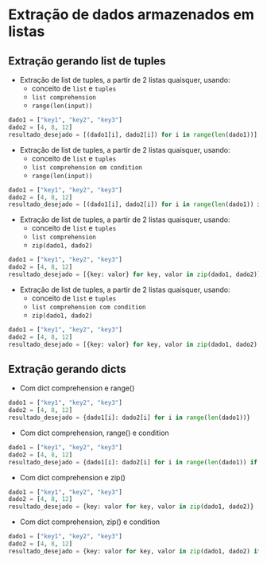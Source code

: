 # Extração de dados armazenados em listas

## Extração gerando list de tuples

- Extração de list de tuples, a partir de 2 listas quaisquer, usando:
    - conceito de `list` e `tuples`
    - `list comprehension`
    - `range(len(input))`
```python
dado1 = ["key1", "key2", "key3"]
dado2 = [4, 8, 12]
resultado_desejado = [(dado1[i], dado2[i]) for i in range(len(dado1))]
```  

- Extração de list de tuples, a partir de 2 listas quaisquer, usando:
    - conceito de `list` e `tuples`
    - `list comprehension om condition`
    - `range(len(input))`
```python
dado1 = ["key1", "key2", "key3"]
dado2 = [4, 8, 12]
resultado_desejado = [(dado1[i], dado2[i]) for i in range(len(dado1)) if dado2[i] > 7]
```

- Extração de list de tuples, a partir de 2 listas quaisquer, usando:
    - conceito de `list` e `tuples`
    - `list comprehension`
    - `zip(dado1, dado2)`
```python
dado1 = ["key1", "key2", "key3"]
dado2 = [4, 8, 12]
resultado_desejado = [{key: valor} for key, valor in zip(dado1, dado2)]
```

- Extração de list de tuples, a partir de 2 listas quaisquer, usando:
    - conceito de `list` e `tuples`
    - `list comprehension com condition`
    - `zip(dado1, dado2)`
```python
dado1 = ["key1", "key2", "key3"]
dado2 = [4, 8, 12]
resultado_desejado = [{key: valor} for key, valor in zip(dado1, dado2) if valor > 7]
```  

## Extração gerando dicts
- Com dict comprehension e range()
```python
dado1 = ["key1", "key2", "key3"]
dado2 = [4, 8, 12]
resultado_desejado = {dado1[i]: dado2[i] for i in range(len(dado1))}
```

- Com dict comprehension, range() e condition
```python
dado1 = ["key1", "key2", "key3"]
dado2 = [4, 8, 12]
resultado_desejado = {dado1[i]: dado2[i] for i in range(len(dado1)) if dado2[i] > 7}
```

- Com dict comprehension e zip()
```python
dado1 = ["key1", "key2", "key3"]
dado2 = [4, 8, 12]
resultado_desejado = {key: valor for key, valor in zip(dado1, dado2)}
```

- Com dict comprehension, zip() e condition
```python
dado1 = ["key1", "key2", "key3"]
dado2 = [4, 8, 12]
resultado_desejado = {key: valor for key, valor in zip(dado1, dado2) if valor > 7}
```  
